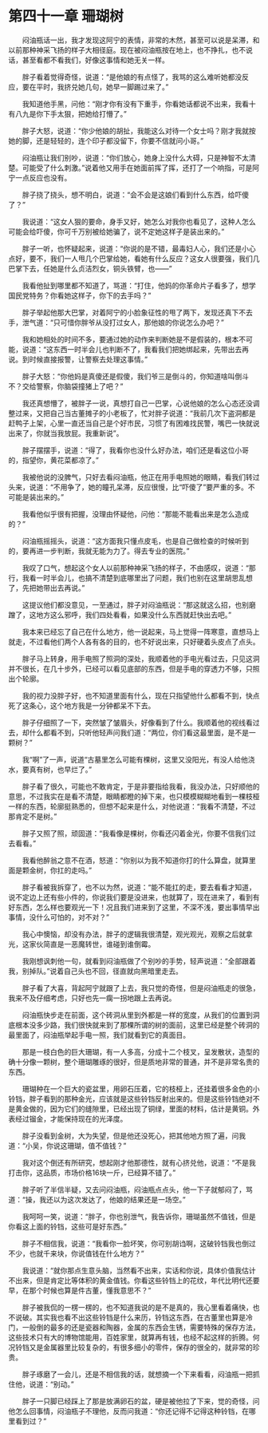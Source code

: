 # 第四十一章 珊瑚树


　　闷油瓶话一出，我才发现这阿宁的表情，非常的木然，甚至可以说是呆滞，和以前那种神采飞扬的样子大相径庭。现在被闷油瓶按在地上，也不挣扎，也不说话，甚至看都不看我们，好像这事情和她无关一样。

　　胖子看着觉得奇怪，说道：“是他娘的有点怪了，我骂的这么难听她都没反应，要在平时，我挤兑她几句，她早一脚踢过来了。”

　　我知道他手黑，问他：“刚才你有没有下重手，你看她话都说不出来，我看十有八九是你下手太狠，把她给打懵了。”

　　胖子大怒，说道：“你少他娘的胡扯，我能这么对待一个女士吗？刚才我就按她的脚，还是轻轻的，连个印子都没留下，你要不信就问小哥。”

　　闷油瓶让我们别吵，说道：“你们放心，她身上没什么大碍，只是神智不太清楚。可能受了什么刺激。”说着他又用手在她面前挥了挥，还打了一个响指，可是阿宁一点反应也没有。

　　胖子挠了挠头，想不明白，说道：“会不会是这娘们看到什么东西，给吓傻了？”

　　我说道：“这女人狠的要命，身手又好，她怎么对我你也看见了，这种人怎么可能会给吓傻，你可千万别被给她骗了，说不定她这样子是装出来的。”

　　胖子一听，也怀疑起来，说道：“你说的是不错，最毒妇人心，我们还是小心点好，要不，我们一人甩几个巴掌给她，看她有什么反应？这女人很要强，我们几巴掌下去，任她是什么贞洁烈女，铜头铁臂，也——”

　　我看他扯到哪里都不知道了，骂道：“打住，他妈的你革命片子看多了，想学国民党特务？你看她这样子，你下的去手吗？”

　　胖子举起他那大巴掌，对着阿宁的小脸象征性的甩了两下，发现还真下不去手，泄气道：“只可惜你胖爷从没打过女人，那他娘的你说怎么办吧？”

　　我和她相处的时间不多，要通过她的动作来判断她是不是假装的，根本不可能，说道：“这东西一时半会儿也判断不了，我看我们把她绑起来，先带出去再说。到时候直接报警，让警察去处理这事情。”

　　胖子大怒：“你他妈是真傻还是假傻，我们爷三是倒斗的，你知道啥叫倒斗不？交给警察，你脑袋撞猪上了吧？”

　　我还真想懵了，被胖子一说，真想打自己一巴掌，心说他娘的怎么心态还没调整过来，又把自己当古董摊子的小老板了，忙对胖子说道：“我前几次下盗洞都是赶鸭子上架，心里一直还当自己是个好市民，习惯了有困难找民警，嘴巴一快就说出来了，你就当我放屁。我重新说”。

　　胖子摆摆手，说道：“得了，我看你也没什么好办法，咱们还是看这位小哥的，指望你，黄花菜都凉了。”

　　我被他说的没脾气，只好去看闷油瓶，他正在用手电照她的眼睛，看我们转过头来，说道：“不用争了，她的瞳孔呆滞，反应很慢，比“吓傻了”要严重的多。不可能是装出来的。”

　　我看他似乎很有把握，没理由怀疑他，问他：“那能不能看出来是怎么造成的？”

　　闷油瓶摇摇头，说道：“这方面我只懂点皮毛，也是自己做检查的时候听到的，要再进一步判断，我就无能为力了。得去专业的医院。”

　　我叹了口气，想起这个女人以前那种神采飞扬的样子，不由感叹，说道：“那行，我看一时半会儿，也搞不清楚到底哪里出了问题，我们也别在这里胡思乱想了，先把她带出去再说。”

　　这提议他们都没意见，一至通过，胖子对闷油瓶说：“那这就这么招，也别磨蹭了，这地方这么邪呼，我们四处看看，如果没什么东西就赶快出去吧。”

　　我本来已经忘了自己在什么地方，他一说起来，马上觉得一阵寒意，直想马上就走，不过看他们两个人各有各的目的，也不好说出来，只好硬着头皮点了点头。

　　胖子马上转身，用手电照了照洞的深处，我顺着他的手电光看过去，只见这洞并不很长，在几十步外，已经可以看见底部的东西，但是手电的穿透力不够，只照出个轮廓。

　　我的视力没胖子好，也不知道里面有什么，现在只指望他什么都看不到，快点死了这条心，这个地方我是一分钟都呆不下去。

　　胖子仔细照了一下，突然皱了皱眉头，好像看到了什么。我顺着他的视线看过去，却什么都看不到，只听他轻声问我们道：“两位，你们看这最里面，是不是一颗树？”

　　我“啊”了一声，说道“古墓里怎么可能有棵树，这里又没阳光，有没人给他浇水，要真有树，也早烂了。”

　　胖子看了很久，可能也不敢肯定，于是非要指给我看，我没办法，只好顺他的意思，不过我实在是看不清楚，眼睛都瞪的掉下来，也只模模糊糊地看到一棵枝桠一样的东西，轮廓挺熟悉的，但想不起来是什么，对他说道：“我看不清楚，不过那肯定不是树。”

　　胖子又照了照，顽固道：“我看像是棵树，你看还闪着金光，你要不信我们过去看看。”

　　我看他醉翁之意不在酒，怒道：“你别以为我不知道你打的什么算盘，就算里面是颗金树，你扛的走吗。”

　　胖子看被我拆穿了，也不以为然，说道：“能不能扛的走，要去看看才知道，说不定边上还有些小件的，你说我们要是没进来，也就算了，现在进来了，看到有好东西，怎么样也要观光一下！况且我们进来到了这里，不深不浅，要出事情早出事情，没什么可怕的，对不对？”

　　我心中懊恼，却没有办法，胖子的逻辑我很清楚，观光观光，观察之后就拿光，这家伙简直是一恶魔转世，谁碰到谁倒霉。

　　我刚想讽刺他一句，就看到闷油瓶做了个别吵的手势，轻声说道：“全部跟着我，别掉队。”说着自己头也不回，径直就向黑暗里走去。

　　胖子看了大喜，背起阿宁就跟了上去，我只觉的奇怪，但是闷油瓶走的很急，我来不及仔细考虑，只好也先一瘸一拐地跟上去再说。

　　闷油瓶快步走在前面，这个砖洞从里到外都是一样的宽度，从我们的位置到洞底根本没多少路，我们很快就来到了那棵所谓的树的面前，这里已经是整个砖洞的最里面了，闷油瓶举起手电一照，我们就看到它的真面目。

　　那是一枝白色的巨大珊瑚，有一人多高，分成十二个枝叉，呈发散状，造型的确十分像一颗树，整个珊瑚雕琢的很好，但是质地非常的普通，并不是非常名贵的东西。

　　珊瑚种在一个巨大的瓷盆里，用卵石压着，它的枝桠上，还挂着很多金色的小铃铛，胖子看到的那种金光，应该就是这些铃铛反射出来的。但是这些铃铛绝对不是黄金做的，因为它们的缝隙里，已经出现了铜绿，里面的材料，估计是黄铜。外表经过镏金，才能保持现在的光泽度。

　　胖子没看到金树，大为失望，但是他还没死心，把其他地方照了遍，问我道：“小吴，你说这珊瑚，值不值钱？”

　　我对这个倒还有所研究，想起刚才他那德性，就有心挤兑他，说道：“不是我打击你，这品质，市场价格16块一斤，已经算不错了。”

　　胖子听了半信半疑，又去问闷油瓶，闷油瓶点点头，他一下子就郁闷了，骂道：“操，我还以为这次发达了，他娘的结果还是一场空。”

　　我呵呵一笑，说道：“胖子，你也别泄气，我告诉你，珊瑚虽然不值钱，但是你看这上面的铃铛，这些可是好东西。”

　　胖子不相信我，说道：“我看你一脸坏笑，你可别胡诌啊，这破铃铛我也倒过不少，也就千来块，你说值钱在什么地方？”

　　我说道：“就你那点生意头脑，当然看不出来，实话和你说，具体价值我估计不出来，但是肯定比等体积的黄金值钱。你看这些铃铛上的花纹，年代比明代还要早，在那个时候也算是件古董，懂我意思不？”

　　胖子被我侃的一楞一楞的，也不知道我说的是不是真的，我心里看着痛快，也不说破。其实我也看不出这些铃铛是什么来历，铃铛这东西，在古董里也算是冷门，一般倒的最多的还是瓷器和陶器，金属的东西会生锈，需要特殊的保存方法，这些技术只有大的博物馆能用，百姓家里，就算再有钱，也经不起这样的折腾。何况铃铛又是金属器里比较复杂的，有很多细小的零件，保存的很全的，就非常的珍贵。

　　胖子琢磨了一会儿，还是不相信我的话，就想摘一个下来看看，闷油瓶一把抓住他，说道：“别动。”

　　胖子一只脚已经踩上了那是放满卵石的盆，硬是被他拉了下来，觉的奇怪，问他怎么回事情，闷油瓶子不理他，反而问我道：“你还记得不记得这种铃铛，在哪里看到过？”


